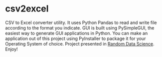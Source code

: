 # csv2excel
 CSV to Excel converter utility.
 It uses Python Pandas to read and write file according to the format you indicate.
 GUI is built using PySimpleGUI, the easiest way to generate GUI applications in Python.
 You can make an application out of this project using PyInstaller to package it for your Operating System of choice.
 Project presented in [Random Data Science](https://randomds.com/projects/).
 Enjoy!

